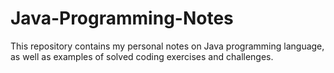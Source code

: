 # Java-Programming-Notes
This repository contains my personal notes on Java programming language, as well as examples of solved coding exercises and challenges. 
